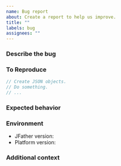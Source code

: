 ```yaml
---
name: Bug report
about: Create a report to help us improve.
title: ""
labels: bug
assignees: ""
---
```


### Describe the bug

<!-- A clear and concise description of what the bug is. -->

### To Reproduce

<!-- Please include a minimal reproduction case. Otherwise, include any
     information about how you're using JFather. -->

```javascript
// Create JSON objects.
// Do something.
// ...
```

### Expected behavior

<!-- A clear and concise description of what you expected to happen. -->

### Environment

- JFather version<!-- e.g. 0.3.0 -->:
- Platform version<!-- e.g. Chrome 125.0.6422.60, Node.js v20.13.1 -->:

### Additional context

<!-- Add any other context about the problem here. -->
